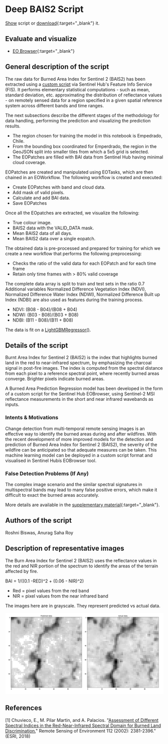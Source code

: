 # Deep BAIS2 Script

<a href="#" id='togglescript'>Show</a> script or [download](script.js){:target="_blank"} it.
<div id='script_view' style="display:none">
{% highlight javascript %}
      {% include_relative script.js %}
{% endhighlight %}
</div>

## Evaluate and visualize   
 - [EO Browser](https://apps.sentinel-hub.com/eo-browser/?zoom=9&lat=50.76339&lng=3.01712&themeId=DEFAULT-THEME&datasetId=S2L2A&fromTime=2020-02-25T00%3A00%3A00.000Z&toTime=2020-02-25T23%3A59%3A59.999Z&visualizationUrl=https%3A%2F%2Fservices.sentinel-hub.com%2Fogc%2Fwms%2Fbd86bcc0-f318-402b-a145-015f85b9427e&evalscripturl=https%3A%2F%2Fraw.githubusercontent.com%2Froshni-b%2Feolearn-scripts%2Fmain%2FBAI_LGBMr_eval.js#custom-script){:target="_blank"} 


## General description of the script

The raw data for Burned Area Index for Sentinel 2 (BAIS2) has been extracted using a [custom script](https://custom-scripts.sentinel-hub.com/sentinel-2/bais2/) via Sentinel Hub's Feature Info Service (FIS). It performs elementary statistical computations - such as mean, standard deviation, etc. approximating the distribution of reflectance values - on remotely sensed data for a region specified in a given spatial reference system across different bands and time ranges. 

The next subsections describe the different stages of the methodology for data handling, performing the prediction and visualizing the prediction results.

- The region chosen for training the model in this notebook is Empedrado, Chile.
- From the bounding box coordinated for Emperdrado, the region in the GeoJSON split into smaller tiles from which a 5x5 grid is selected.
- The EOPatches are filled with BAI data from Sentinel Hub having minimal cloud coverage.

EOPatches are created and manipulated using EOTasks, which are then chained in an EOWorkflow. The following workflow is created and executed:

- Create EOPatches with band and cloud data.
- Add mask of valid pixels.
- Calculate and add BAI data.
- Save EOPatches

Once all the EOpatches are extracted, we visualize the following:

- True colour image.
- BAIS2 data with the VALID_DATA mask.
- Mean BAIS2 data of all days.
- Mean BAIS2 data over a single eopatch.

The obtained data is pre-processed and prepared for training for which we create a new workflow that performs the following preprocessing:

- Checks the ratio of the valid data for each EOPatch and for each time frame
- Retain only time frames with > 80% valid coverage


The complete data array is split to train and test sets in the ratio 0.7 Additional variables Normalized Difference Vegetation Index (NDVI), Normalized Difference Water Index  (NDWI), Normalized Difference Built up Index (NDBI) are also used as features during the training process.

- NDVI: (B08 - B04)/(B08 + B04)
- NDWI: (B03 - B08)/(B03 + B08)
- NDBI: (B11 - B08)/(B11 + B08)

The data is fit on a [LightGBMRegressor()](https://lightgbm.readthedocs.io/en/latest/pythonapi/lightgbm.LGBMRegressor.html).

## Details of the script

Burnt Area Index for Sentinel 2 (BAIS2) is the index that highlights burned land in the red to near-infrared spectrum, by emphasizing the charcoal signal in post-fire images. The index is computed from the spectral distance from each pixel to a reference spectral point, where recently burned areas converge. Brighter pixels indicate burned areas.

A Burned Area Prediction Regression model has been developed in the form of a custom script for the Sentinel Hub EOBrowser, using Sentinel-2 MSI reflectance measurements in the short and near infrared wavebands as inputs.

### Intents & Motivations

Change detection from multi-temporal remote sensing images is an effective way to identify the burned areas during and after wildfires. With the recent development of more improved models for the detection and prediction of Burned Area Index for Sentinel 2 (BAIS2), the severity of the wildfire can be anticipated so that adequate measures can be taken. This machine learning model can be deployed in a custom script format and visualised in Sentinel Hubís EOBrowser tool.

### False Detection Problems (If Any)

The complex image scenario and the similar spectral signatures in multispectral bands may lead to many false positive errors, which make it difficult to exact the burned areas accurately.

More details are available in the [supplementary material](supplementary_material.pdf){:target="_blank"}.

## Authors of the script

Roshni Biswas, Anurag Saha Roy

## Description of representative images

The Burn Area Index for Sentinel 2 (BAIS2) uses the reflectance values in the red and NIR portion of the spectrum to identify the areas of the terrain affected by fire.

BAI = 1/((0.1 -RED)^2 + (0.06 - NIR)^2)

- Red = pixel values from the red band
- NIR = pixel values from the near infrared band

The images here are in grayscale. They represent predicted vs actual data.

![Deep BAIS2 script result](fig/deepbais2_result.png)

## References

[1] Chuvieco, E., M. Pilar Martin, and A. Palacios. "[Assessment of Different Spectral Indices in the Red-Near-Infrared Spectral Domain for Burned Land Discrimination.](https://www.tandfonline.com/doi/abs/10.1080/01431160210153129)" Remote Sensing of Environment 112 (2002): 2381-2396." (ESRI, 2018)